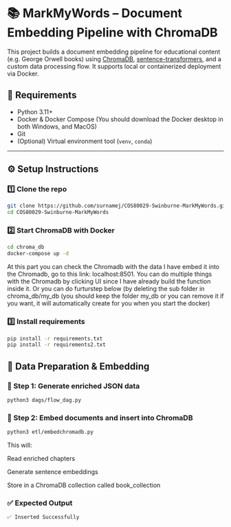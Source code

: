 # 📚 MarkMyWords – Document Embedding Pipeline with ChromaDB

This project builds a document embedding pipeline for educational content (e.g. George Orwell books) using [ChromaDB](https://www.trychroma.com/), [sentence-transformers](https://www.sbert.net/), and a custom data processing flow. It supports local or containerized deployment via Docker.
## 🧰 Requirements

- Python 3.11+
- Docker & Docker Compose (You should download the Docker desktop in both Windows, and MacOS)
- Git
- (Optional) Virtual environment tool (`venv`, `conda`)

---

## ⚙️ Setup Instructions

### 1️⃣ Clone the repo

```bash
git clone https://github.com/surnamej/COS80029-Swinburne-MarkMyWords.git
cd COS80029-Swinburne-MarkMyWords
```
### 2️⃣ Start ChromaDB with Docker
```bash
cd chroma_db
docker-compose up -d
```
At this part you can check the Chromadb with the data I have embed it into the Chromadb, go to this link: localhost:8501. You can do multiple things with the Chromadb by clicking UI since I have already build the function inside it. Or you can do furturstep below (by deleting the sub folder in chroma_db/my_db (you should keep the folder my_db or you can remove it if you want, it will automatically create for you when you start the docker)
### 3️⃣ Install requirements
```bash
pip install -r requirements.txt
pip install -r requirements2.txt
```
## 🧪 Data Preparation & Embedding
### 🔧 Step 1: Generate enriched JSON data
```bash
python3 dags/flow_dag.py
```
### 🧠 Step 2: Embed documents and insert into ChromaDB
```bash
python3 etl/embedchromadb.py
```
This will:

Read enriched chapters

Generate sentence embeddings

Store in a ChromaDB collection called book_collection
### ✅ Expected Output
```bash
✅ Inserted Successfully
```

